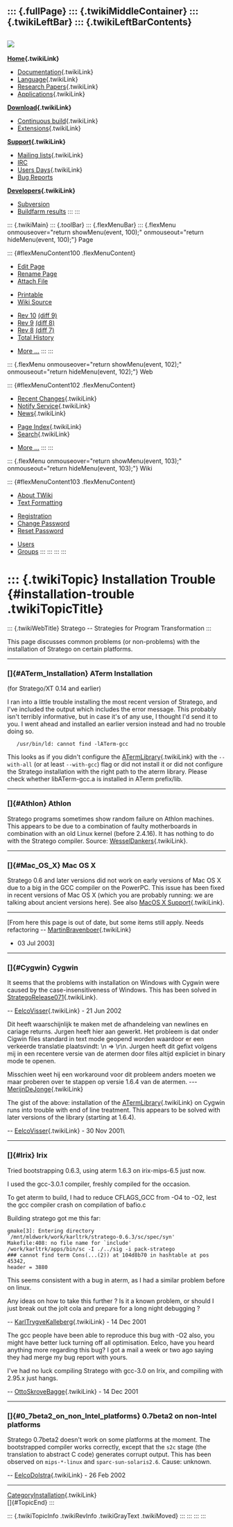 ::: {.fullPage}
::: {.twikiMiddleContainer}
::: {.twikiLeftBar}
::: {.twikiLeftBarContents}
  ----------------------------------------------------------------------------------
  [![](../pub/Stratego/StrategoLogo/StrategoLogoTextlessWhite-100px.png)](WebHome)
  ----------------------------------------------------------------------------------

**[Home](WebHome){.twikiLink}**

-   [Documentation](StrategoDocumentation){.twikiLink}
-   [Language](StrategoLanguage){.twikiLink}
-   [Research Papers](StrategoPublications){.twikiLink}
-   [Applications](StrategoApplication){.twikiLink}

**[Download](StrategoDownload){.twikiLink}**

-   [Continuous build](ContinuousBuild){.twikiLink}
-   [Extensions](AdditionalPackageDownload){.twikiLink}

**[Support](StrategoSupport){.twikiLink}**

-   [Mailing lists](MailingList){.twikiLink}
-   [IRC](irc://irc.freenode.net/#stratego)
-   [Users Days](StrategoUsersDay){.twikiLink}
-   [Bug Reports](http://yellowgrass.org/project/StrategoXT)

**[Developers](StrategoDev){.twikiLink}**

-   [Subversion](https://svn.strategoxt.org/repos/StrategoXT/strategoxt/trunk)
-   [Buildfarm
    results](http://hydra.nixos.org/jobset/strategoxt/strategoxt-release/all)
:::
:::

::: {.twikiMain}
::: {.toolBar}
::: {.flexMenuBar}
::: {.flexMenu onmouseover="return showMenu(event, 100);" onmouseout="return hideMenu(event, 100);"}
Page

::: {#flexMenuContent100 .flexMenuContent}
-   [Edit
    Page](http://www.program-transformation.org/edit/Stratego/InstallationTrouble?t=1536825593)
-   [Rename
    Page](http://www.program-transformation.org/rename/Stratego/InstallationTrouble)
-   [Attach
    File](http://www.program-transformation.org/attach/Stratego/InstallationTrouble)

<!-- -->

-   [Printable](http://www.program-transformation.org/view/Stratego/InstallationTrouble?skin=print.pattern)
-   [Wiki
    Source](http://www.program-transformation.org/view/Stratego/InstallationTrouble?skin=text&raw=on&contenttype=text/plain)

<!-- -->

-   [Rev
    10](http://www.program-transformation.org/view/Stratego/InstallationTrouble?rev=1.10)
    [(diff 9)](http://www.program-transformation.org/rdiff/Stratego/InstallationTrouble?rev1=1.10&rev2=1.9)
-   [Rev
    9](http://www.program-transformation.org/view/Stratego/InstallationTrouble?rev=1.9)
    [(diff 8)](http://www.program-transformation.org/rdiff/Stratego/InstallationTrouble?rev1=1.9&rev2=1.8)
-   [Rev
    8](http://www.program-transformation.org/view/Stratego/InstallationTrouble?rev=1.8)
    [(diff 7)](http://www.program-transformation.org/rdiff/Stratego/InstallationTrouble?rev1=1.8&rev2=1.7)
-   [Total
    History](http://www.program-transformation.org/rdiff/Stratego/InstallationTrouble)

<!-- -->

-   [More
    \...](http://www.program-transformation.org/oops/Stratego/InstallationTrouble?template=oopsmore&param1=1.10&param2=1.10)
:::
:::

::: {.flexMenu onmouseover="return showMenu(event, 102);" onmouseout="return hideMenu(event, 102);"}
Web

::: {#flexMenuContent102 .flexMenuContent}
-   [Recent Changes](WebChanges){.twikiLink}
-   [Notify Service](WebNotify){.twikiLink}
-   [News](WebNews){.twikiLink}

<!-- -->

-   [Page Index](WebIndex){.twikiLink}
-   [Search](WebSearch){.twikiLink}

<!-- -->

-   [More
    \...](http://www.program-transformation.org/oops/Stratego/InstallationTrouble?template=oopsmore&param1=1.10&param2=1.10)
:::
:::

::: {.flexMenu onmouseover="return showMenu(event, 103);" onmouseout="return hideMenu(event, 103);"}
Wiki

::: {#flexMenuContent103 .flexMenuContent}
-   [About
    TWiki](http://www.program-transformation.org/view/TWiki/WebHome)
-   [Text
    Formatting](http://www.program-transformation.org/view/TWiki/TextFormattingRules)

<!-- -->

-   [Registration](http://www.program-transformation.org/view/TWiki/TWikiRegistration)
-   [Change
    Password](http://www.program-transformation.org/view/TWiki/ChangePassword)
-   [Reset
    Password](http://www.program-transformation.org/view/TWiki/ResetPassword)

<!-- -->

-   [Users](http://www.program-transformation.org/view/Main/TWikiUsers)
-   [Groups](http://www.program-transformation.org/view/Main/TWikiGroups)
:::
:::
:::
:::

::: {.twikiTopic}
Installation Trouble {#installation-trouble .twikiTopicTitle}
====================

::: {.twikiWebTitle}
Stratego \-- Strategies for Program Transformation
:::

This page discusses common problems (or non-problems) with the
installation of Stratego on certain platforms.

------------------------------------------------------------------------

### []{#ATerm_Installation} ATerm Installation

(for Stratego/XT 0.14 and earlier)

I ran into a little trouble installing the most recent version of
Stratego, and I\'ve included the output which includes the error
message. This probably isn\'t terribly informative, but in case it\'s of
any use, I thought I\'d send it to you. I went ahead and installed an
earlier version instead and had no trouble doing so.

       /usr/bin/ld: cannot find -lATerm-gcc

This looks as if you didn\'t configure the
[ATermLibrary](../Tools/ATermLibrary){.twikiLink} with the `--with-all`
(or at least `--with-gcc`) flag or did not install it or did not
configure the Stratego installation with the right path to the aterm
library. Please check whether libATerm-gcc.a is installed in ATerm
prefix/lib.

------------------------------------------------------------------------

### []{#Athlon} Athlon

Stratego programs sometimes show random failure on Athlon machines. This
appears to be due to a combination of faulty motherboards in combination
with an old Linux kernel (before 2.4.16). It has nothing to do with the
Stratego compiler. Source:
[WesselDankers](../Main/WesselDankers){.twikiLink}.

------------------------------------------------------------------------

### []{#Mac_OS_X} Mac OS X

Stratego 0.6 and later versions did not work on early versions of Mac OS
X due to a big in the GCC compiler on the PowerPC. This issue has been
fixed in recent versions of Mac OS X (which you are probably running: we
are talking about ancient versions here). See also [MacOS X
Support](MacOSXSupport){.twikiLink}.

------------------------------------------------------------------------

\[From here this page is out of date, but some items still apply. Needs
refactoring \-- [MartinBravenboer](../Main/MartinBravenboer){.twikiLink}
- 03 Jul 2003\]

------------------------------------------------------------------------

### []{#Cygwin} Cygwin

It seems that the problems with installation on Windows with Cygwin were
caused by the case-insensitiveness of Windows. This has been solved in
[StrategoRelease071](StrategoRelease071){.twikiLink}.

\-- [EelcoVisser](../Main/EelcoVisser){.twikiLink} - 21 Jun 2002

Dit heeft waarschijnlijk te maken met de afhandeleing van newlines en
cariage returns. Jurgen heeft hier aan gewerkt. Het probleem is dat
onder Cigwin files standard in text mode geopend worden waardoor er een
verkeerde translatie plaatsvindt: \\n =\> \\r\\n. Jurgen heeft dit
gefixt volgens mij in een recentere versie van de atermen door files
altijd expliciet in binary mode te openen.

Misschien weet hij een workaround voor dit probleem anders moeten we
maar proberen over te stappen op versie 1.6.4 van de atermen. \-\--
[MerijnDeJonge](../Main/MerijnDeJonge){.twikiLink}

The gist of the above: installation of the
[ATermLibrary](../Tools/ATermLibrary){.twikiLink} on Cygwin runs into
trouble with end of line treatment. This appears to be solved with later
versions of the library (starting at 1.6.4).

\-- [EelcoVisser](../Main/EelcoVisser){.twikiLink} - 30 Nov 2001\

------------------------------------------------------------------------

### []{#Irix} Irix

Tried bootstrapping 0.6.3, using aterm 1.6.3 on irix-mips-6.5 just now.

I used the gcc-3.0.1 compiler, freshly compiled for the occasion.

To get aterm to build, I had to reduce CFLAGS\_GCC from -O4 to -O2, lest
the gcc compiler crash on compilation of bafio.c

Building stratego got me this far:

    gmake[3]: Entering directory
    `/mnt/mldwork/work/karltrk/stratego-0.6.3/sc/spec/syn'
    Makefile:408: no file name for `include'
    /work/karltrk/apps/bin/sc -I ./../sig -i pack-stratego
    ### cannot find term Cons(...(2)) at 104d8b70 in hashtable at pos 45342,
    header = 3880

This seems consistent with a bug in aterm, as I had a similar problem
before on linux.

Any ideas on how to take this further ? Is it a known problem, or should
I just break out the jolt cola and prepare for a long night debugging ?

\-- [KarlTrygveKalleberg](../Main/KarlTrygveKalleberg){.twikiLink} - 14
Dec 2001

The gcc people have been able to reproduce this bug with -O2 also, you
might have better luck turning off all optimisation. Eelco, have you
heard anything more regarding this bug? I got a mail a week or two ago
saying they had merge my bug report with yours.

I\'ve had no luck compiling Stratego with gcc-3.0 on Irix, and compiling
with 2.95.x just hangs.

\-- [OttoSkroveBagge](../Main/OttoSkroveBagge){.twikiLink} - 14 Dec 2001

------------------------------------------------------------------------

### []{#0_7beta2_on_non_Intel_platforms} 0.7beta2 on non-Intel platforms

Stratego 0.7beta2 doesn\'t work on some platforms at the moment. The
bootstrapped compiler works correctly, except that the `s2c` stage (the
translation to abstract C code) generates corrupt output. This has been
observed on `mips-*-linux` and `sparc-sun-solaris2.6`. Cause: unknown.

\-- [EelcoDolstra](../Main/EelcoDolstra){.twikiLink} - 26 Feb 2002

------------------------------------------------------------------------

[CategoryInstallation](CategoryInstallation){.twikiLink}\
[]{#TopicEnd}
:::

::: {.twikiTopicInfo .twikiRevInfo .twikiGrayText .twikiMoved}
:::
:::
:::
:::
